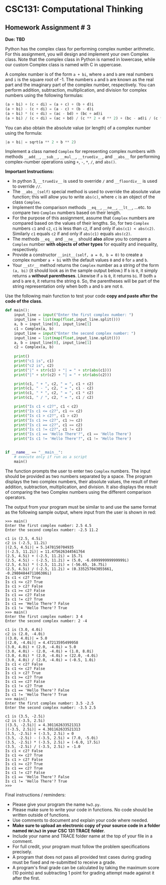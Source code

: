 # CSC131: Computational Thinking 
## Homework Assignment # 3 
**Due: TBD**

Python has the complex class for performing complex number arithmetic. For this assignment, you will design and implement your own Complex class. Note that the complex class in Python is named in lowercase, while our custom Complex class is named with C in uppercase.

A complex number is of the form `a + bi`, where `a` and `b` are real numbers and `i` is the square root of -1. The numbers `a` and `b` are known as the real part and the imaginary part of the complex number, respectively. You can perform addition, subtraction, multiplication, and division for complex numbers using the following formulas:

```python
(a + bi) + (c + di) = (a + c) + (b + d)i 
(a + bi) - (c + di) = (a - c) + (b - d)i 
(a + bi) * (c + di) = (ac - bd) + (bc + ad)i 
(a + bi) / (c + di) = (ac + bd) / (c ** 2 + d ** 2) + (bc - ad)i / (c ** 2 + d ** 2) 
```

You can also obtain the absolute value (or length) of a complex number using the formula:

```python
|a + bi| = sqrt(a ** 2 + b ** 2)
```

Implement a class named `Complex` for representing complex numbers with methods `__add__`, `__sub__`, `__mul__`, `__truediv__`, and `__abs__` for performing complex-number operations using `+`, `-`, `*`, `/`, and `abs()`. 

**Important Instructions:** 
 * In python 3, `__truediv__` is used to override `/` and `__floordiv__` is used to override `//`. 
 * The `__abs__(self)` special method is used to override the absolute value function; this will allow you to write `abs(c)`, where `c` is an object of the class `Complex`. 
 * Implement the comparison methods `__eq__`,  `__ne__`, `__lt__`, ...etc.  to compare two `Complex` numbers based on their length. 
 * For the purpose of this assignment, assume that `Complex` numbers are compared based on the values of their lengths. So, for two `Complex` numbers `c1` and `c2`, `c1` is less than `c2`, if and only if `abs(c1) < abs(c2)`. Similarly `c1` equals `c2` if and only if `abs(c1)` equals `abs(c2)`. 
 * The methods `__eq__` and  `__ne__` should **also** allow you to compare a `Complex` number **with objects of other types** for equality and inequality, respectively.
 * Provide a constructor `__init__(self, a = 0, b = 0)` to create a complex number `a + bi` with the default values `0` and `0` for `a` and `b`. 
 * Your `__str__` method returns the `Complex` number as a string of the form `(a, bi)` (it should look as in the sample output below.) If `b` is `0`, it simply returns `a` **without parentheses**. Likewise if `a` is `0`, it returns `bi`. If both `a` and `b` are `0`, it returns the string `0`. So, the parentheses will be part of the string representation only when both `a` and `b` are not `0`.

Use the following main function to test your code **copy and paste after the code of the class**.

```python
def main():
    input_line = input("Enter the first complex number: ")
    input_line = list(map(float,input_line.split()))
    a, b = input_line[0], input_line[1]
    c1 = Complex(a, b)
    input_line = input("Enter the second complex number: ")
    input_line = list(map(float,input_line.split()))
    a, b = input_line[0], input_line[1]
    c2 = Complex(a, b)
    
    print()
    print("c1 is", c1)
    print("c2 is", c2)
    print("|" + str(c1) + "| = " + str(abs(c1)))
    print("|" + str(c2) + "| = " + str(abs(c2)))

    print(c1, " + ", c2, " = ", c1 + c2)
    print(c1, " - ", c2, " = ", c1 - c2)
    print(c1, " * ", c2, " = ", c1 * c2)
    print(c1, " / ", c2, " = ", c1 / c2)

    print("Is c1 < c2?", c1 < c2)
    print("Is c1 <= c2?", c1 <= c2)
    print("Is c1 > c2?", c1 > c2)
    print("Is c1 >= c2?", c1 >= c2)
    print("Is c1 == c2?", c1 == c2)
    print("Is c1 != c2?", c1 != c2)
    print("Is c1 == 'Hello There'?", c1 == 'Hello There')
    print("Is c1 != 'Hello There'?", c1 != 'Hello There')
    

if __name__ == "__main__":
    # execute only if run as a script
    main()
```

The function prompts the user to enter two `Complex` numbers. The input should be provided as two numbers separated by a space. The program displays the two complex numbers, their absolute values, the result of their addition, subtraction, multiplication, and division. It also displays the result of comparing the two Complex numbers using the different comparison operators.

The output from your program must be similar to and use the same format as the following sample output, where input from the user is shown in red:

```
>>> main()
Enter the first complex number: 2.5 4.5
Enter the second complex number: -2.5 11.2

c1 is (2.5, 4.5i)
c2 is (-2.5, 11.2i)
|(2.5, 4.5i)| = 5.1478150704935
|(-2.5, 11.2i)| = 11.475626344561764
(2.5, 4.5i) + (-2.5, 11.2i) = 15.7i
(2.5, 4.5i) - (-2.5, 11.2i) = (5.0, -6.699999999999999i)
(2.5, 4.5i) * (-2.5, 11.2i) = (-56.65, 16.75i)
(2.5, 4.5i) / (-2.5, 11.2i) = (0.335257043055661, -0.2980484471106386i)
Is c1 < c2? True
Is c1 <= c2? True
Is c1 > c2? False
Is c1 >= c2? False
Is c1 == c2? False
Is c1 != c2? True
Is c1 == 'Hello There'? False
Is c1 != 'Hello There'? True
>>> main()
Enter the first complex number: 3 4
Enter the second complex number: 2 -4

c1 is (3.0, 4.0i)
c2 is (2.0, -4.0i)
|(3.0, 4.0i)| = 5.0
|(2.0, -4.0i)| = 4.47213595499958
(3.0, 4.0i) + (2.0, -4.0i) = 5.0
(3.0, 4.0i) - (2.0, -4.0i) = (1.0, 8.0i)
(3.0, 4.0i) * (2.0, -4.0i) = (22.0, -4.0i)
(3.0, 4.0i) / (2.0, -4.0i) = (-0.5, 1.0i)
Is c1 < c2? False
Is c1 <= c2? False
Is c1 > c2? True
Is c1 >= c2? True
Is c1 == c2? False
Is c1 != c2? True
Is c1 == 'Hello There'? False
Is c1 != 'Hello There'? True
>>> main()
Enter the first complex number: 3.5 -2.5
Enter the second complex number: -3.5 2.5

c1 is (3.5, -2.5i)
c2 is (-3.5, 2.5i)
|(3.5, -2.5i)| = 4.301162633521313
|(-3.5, 2.5i)| = 4.301162633521313
(3.5, -2.5i) + (-3.5, 2.5i) = 0
(3.5, -2.5i) - (-3.5, 2.5i) = (7.0, -5.0i)
(3.5, -2.5i) * (-3.5, 2.5i) = (-6.0, 17.5i)
(3.5, -2.5i) / (-3.5, 2.5i) = -1.0
Is c1 < c2? False
Is c1 <= c2? True
Is c1 > c2? False
Is c1 >= c2? True
Is c1 == c2? True
Is c1 != c2? False
Is c1 == 'Hello There'? False
Is c1 != 'Hello There'? True
>>> 
```

Final instructions / reminders:

 * Please give your program the name `hw3.py`. 
 * Please make sure to write your code in functions. No code should be written outside of functions. 
 * Use comments to document and explain your code where needed. 
 * **Make sure to upload an electronic copy of your source code in a folder named `HW\hw3` in your CSC 131 TRACE folder**. 
 * Include your name and TRACE folder name at the top of your file in a comment. 
 * For full credit, your program must follow the problem specifications precisely. 
 * A program that does not pass all provided test cases during grading must be fixed and re-submitted to receive a grade. 
 * A program's final grade can be calculated by taking the maximum score (10 points) and subtracting 1 point for grading attempt made against it after the first.
